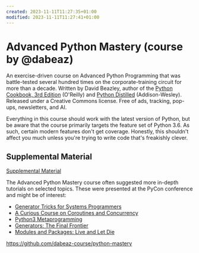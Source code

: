 ```yaml
---
created: 2023-11-11T11:27:35+01:00
modified: 2023-11-11T11:27:41+01:00
---
```


# Advanced Python Mastery (course by @dabeaz)
An exercise-driven course on Advanced Python Programming that was battle-tested several hundred times on the corporate-training circuit for more than a decade. Written by David Beazley, author of the [Python Cookbook, 3rd Edition](https://www.dabeaz.com/cookbook.html) (O'Reilly) and [Python Distilled](https://www.dabeaz.com/python-distilled/index.html) (Addison-Wesley). Released under a Creative Commons license. Free of ads, tracking, pop-ups, newsletters, and AI.

Everything in this course should work with the latest version of Python, but be aware that the course primarily targets the feature set of Python 3.6. As such, certain modern features don't get coverage. Honestly, this shouldn't affect you much unless you're trying to write code that's freakishly clever.
## Supplemental Material

[Supplemental Material](https://github.com/dabeaz-course/python-mastery#supplemental-material)

The Advanced Python Mastery course often suggested more in-depth tutorials on selected topics. These were presented at the PyCon conference and might be of interest:

- [Generator Tricks for Systems Programmers](https://www.dabeaz.com/generators/)
- [A Curious Course on Coroutines and Concurrency](http://dabeaz.com/coroutines/index.html)
- [Python3 Metaprogramming](https://dabeaz.com/py3meta/index.html)
- [Generators: The Final Frontier](https://dabeaz.com/finalgenerator/index.html)
- [Modules and Packages: Live and Let Die](https://dabeaz.com/modulepackage/index.html)

<https://github.com/dabeaz-course/python-mastery>
